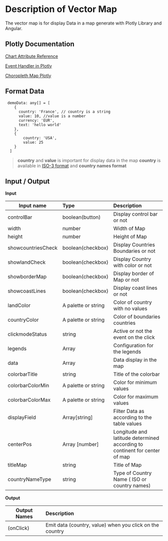 # Description of Vector Map
The vector map is for display Data in a map generate with Plotly Library and Angular.

## Plotly Documentation

[Chart Attribute Reference](https://plot.ly/javascript/reference/)

[Event Handler in Plotly](https://plot.ly/javascript/plotlyjs-events/)

[Choropleth Map Plotly](https://plot.ly/javascript/choropleth-maps/)

## Format Data

```
 demoData: any[] = [
    {
      country: 'France', // country is a string
      value: 10, //value is a number
      currency: 'EUR',
      text: 'hello world'
    },
    {
        country: 'USA',
        value: 25
    }
  ]
```
>**country** and **value** is important for display data in the map 
>**country** is available in [ISO-3 format](https://www.iban.com/country-codes "link to the iso 3 codes countries") and **country names format**


## Input / Output

**Input**


|Input name             |Type                   |Description                                                                     |
|-----------------------|:----------------------|:-------------------------------------------------------------------------------|
|controlBar             | boolean(button)       | Display control bar or not                                                     |
|width                  | number                | Width of Map                                                                   |
|height                 | number                | Height of Map                                                                  |
|showcountriesCheck     | boolean(checkbox)     | Display Countries Boundaries or not                                            |
|showlandCheck          | boolean(checkbox)     | Display Country with color or not                                              |
|showborderMap          | boolean(checkbox)     | Display border of Map or not                                                   |
|showcoastLines         | boolean(checkbox)     | Display coast lines or not                                                     |
|landColor              | A palette or string   | Color of country with no values                                                |
|countryColor           | A palette or string   | Color of boundaries countries                                                  |
|clickmodeStatus        | string                | Active or not the event on the click                                           |
|legends                | Array                 | Configuration for the legends                                                  |
|data                   | Array                 | Data display in the map                                                        |
|colorbarTitle          | string                | Title of the colorbar                                                          |
|colorbarColorMin       | A palette or string   | Color for minimum values                                                       |
|colorbarColorMax       | A palette or string   | Color for maximum values                                                       |
|displayField           | Array[string]         | Filter Data as according to the table values                                   |
|centerPos              | Array [number]        | Longitude and latitude determined according to continent for center of map     |
|titleMap               | string                | Title of Map                                                                   |
|countryNameType        | string                | Type of Country Name ( ISO or country names)                                   |

**Output**

|Output Names           | Description                                                                    |
|-----------------------|:-------------------------------------------------------------------------------|
| (onClick)             | Emit data (country, value) when you click on the country                       |
 